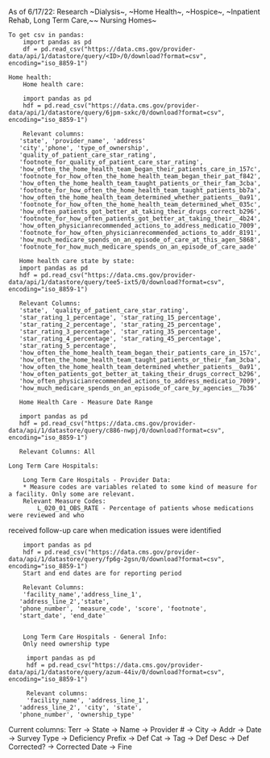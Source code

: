 As of 6/17/22:
    Research ~Dialysis~, ~Home Health~, ~Hospice~, ~Inpatient Rehab, Long Term Care,~~ Nursing Homes~

    To get csv in pandas:
        import pandas as pd
        df = pd.read_csv("https://data.cms.gov/provider-data/api/1/datastore/query/<ID>/0/download?format=csv", encoding="iso_8859-1")

    Home health:
        Home health care:

        import pandas as pd
        hdf = pd.read_csv("https://data.cms.gov/provider-data/api/1/datastore/query/6jpm-sxkc/0/download?format=csv", encoding="iso_8859-1")

        Relevant columns:
       'state', 'provider_name', 'address'
       'city','phone', 'type_of_ownership',
       'quality_of_patient_care_star_rating',
       'footnote_for_quality_of_patient_care_star_rating',
       'how_often_the_home_health_team_began_their_patients_care_in_157c',
       'footnote_for_how_often_the_home_health_team_began_their_pat_f842',
       'how_often_the_home_health_team_taught_patients_or_their_fam_3cba',
       'footnote_for_how_often_the_home_health_team_taught_patients_bb7a',
       'how_often_the_home_health_team_determined_whether_patients__0a91',
       'footnote_for_how_often_the_home_health_team_determined_whet_035c',
       'how_often_patients_got_better_at_taking_their_drugs_correct_b296',
       'footnote_for_how_often_patients_got_better_at_taking_their__4b24',
       'how_often_physicianrecommended_actions_to_address_medicatio_7009',
       'footnote_for_how_often_physicianrecommended_actions_to_addr_8191',
       'how_much_medicare_spends_on_an_episode_of_care_at_this_agen_5868',
       'footnote_for_how_much_medicare_spends_on_an_episode_of_care_aade'

       Home health care state by state:
       import pandas as pd
       hdf = pd.read_csv("https://data.cms.gov/provider-data/api/1/datastore/query/tee5-ixt5/0/download?format=csv", encoding="iso_8859-1")

       Relevant Columns:
       'state', 'quality_of_patient_care_star_rating',
       'star_rating_1_percentage', 'star_rating_15_percentage',
       'star_rating_2_percentage', 'star_rating_25_percentage',
       'star_rating_3_percentage', 'star_rating_35_percentage',
       'star_rating_4_percentage', 'star_rating_45_percentage',
       'star_rating_5_percentage',
       'how_often_the_home_health_team_began_their_patients_care_in_157c',
       'how_often_the_home_health_team_taught_patients_or_their_fam_3cba',
       'how_often_the_home_health_team_determined_whether_patients__0a91',
       'how_often_patients_got_better_at_taking_their_drugs_correct_b296',
       'how_often_physicianrecommended_actions_to_address_medicatio_7009',
       'how_much_medicare_spends_on_an_episode_of_care_by_agencies__7b36'

       Home Health Care - Measure Date Range

       import pandas as pd
       hdf = pd.read_csv("https://data.cms.gov/provider-data/api/1/datastore/query/c886-nwpj/0/download?format=csv", encoding="iso_8859-1")

       Relevant Columns: All

    Long Term Care Hospitals:

        Long Term Care Hospitals - Provider Data:
        * Measure codes are variables related to some kind of measure for a facility. Only some are relevant.
        Relevant Measure Codes: 
            L_020_01_OBS_RATE - Percentage of patients whose medications were reviewed and who
received follow-up care when medication issues were identified

        import pandas as pd
        hdf = pd.read_csv("https://data.cms.gov/provider-data/api/1/datastore/query/fp6g-2gsn/0/download?format=csv", encoding="iso_8859-1")
        Start and end dates are for reporting period

        Relevant Columns:
        'facility_name','address_line_1',
       'address_line_2','state',
       'phone_number', 'measure_code', 'score', 'footnote',
       'start_date', 'end_date'


        Long Term Care Hospitals - General Info: 
        Only need ownership type

         import pandas as pd
         hdf = pd.read_csv("https://data.cms.gov/provider-data/api/1/datastore/query/azum-44iv/0/download?format=csv", encoding="iso_8859-1")

         Relevant columns:
         'facility_name', 'address_line_1',
       'address_line_2', 'city', 'state',
       'phone_number', 'ownership_type'
    


Current columns:
    Terr -> State -> Name -> Provider # -> City -> Addr -> Date -> Survey Type -> Deficiency Prefix -> Def Cat -> Tag -> Def Desc
    -> Def Corrected? -> Corrected Date -> Fine

       



    